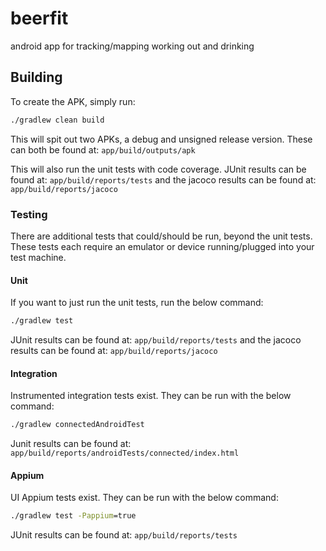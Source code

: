 # beerfit
android app for tracking/mapping working out and drinking

## Building
To create the APK, simply run:
```cmd
./gradlew clean build
```
This will spit out two APKs, a debug and unsigned release version. These can both be found at:
`app/build/outputs/apk`

This will also run the unit tests with code coverage.
JUnit results can be found at:
`app/build/reports/tests`
and the jacoco results can be found at:
`app/build/reports/jacoco`

### Testing
There are additional tests that could/should be run, beyond the unit tests.
These tests each require an emulator or device running/plugged into your test machine.

#### Unit
If you want to just run the unit tests, run the below command:
```cmd
./gradlew test
```
JUnit results can be found at:
`app/build/reports/tests`
and the jacoco results can be found at:
`app/build/reports/jacoco`

#### Integration
Instrumented integration tests exist. They can be run with the below command:
```cmd
./gradlew connectedAndroidTest
```
Junit results can be found at:
`app/build/reports/androidTests/connected/index.html`

#### Appium
UI Appium tests exist. They can be run with the below command:
```cmd
./gradlew test -Pappium=true
```
JUnit results can be found at:
`app/build/reports/tests`
